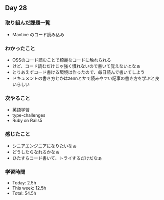 ## Day 28

### 取り組んだ課題一覧
- Mantine のコード読み込み

### わかったこと
- OSSのコード読むことで綺麗なコードに触れられる
- けど、コード読むだけじゃ強く慣れないので書いて覚えないとなぁ
- とりあえずコード書ける環境は作ったので、毎日読んで書いてしよう
- ドキュメントの書き方とかはzennとかで読みやすい記事の書き方を学ぶと良いらしい
### 次やること
- 英語学習
- type-challenges
- Ruby on Rails5

### 感じたこと
- シニアエンジニアになりたいなぁ
- どうしたらなれるかなぁ
- ひたすらコード書いて、トライするだけだなぁ
### 学習時間
- Today: 2.5h
- This week: 12.5h
- Total: 54.5h 


